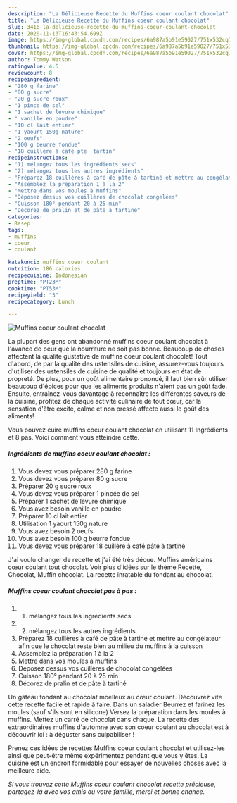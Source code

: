 ```yaml
---
description: "La Délicieuse Recette du Muffins coeur coulant chocolat"
title: "La Délicieuse Recette du Muffins coeur coulant chocolat"
slug: 3416-la-delicieuse-recette-du-muffins-coeur-coulant-chocolat
date: 2020-11-13T16:43:54.699Z
image: https://img-global.cpcdn.com/recipes/6a987a5b91e59027/751x532cq70/muffins-coeur-coulant-chocolat-photo-principale-de-la-recette.jpg
thumbnail: https://img-global.cpcdn.com/recipes/6a987a5b91e59027/751x532cq70/muffins-coeur-coulant-chocolat-photo-principale-de-la-recette.jpg
cover: https://img-global.cpcdn.com/recipes/6a987a5b91e59027/751x532cq70/muffins-coeur-coulant-chocolat-photo-principale-de-la-recette.jpg
author: Tommy Watson
ratingvalue: 4.5
reviewcount: 8
recipeingredient:
- "280 g farine"
- "80 g sucre"
- "20 g sucre roux"
- "1 pince de sel"
- "1 sachet de levure chimique"
- " vanille en poudre"
- "10 cl lait entier"
- "1 yaourt 150g nature"
- "2 oeufs"
- "100 g beurre fondue"
- "18 cuillère à café pte  tartin"
recipeinstructions:
- "1) mélangez tous les ingrédients secs"
- "2) mélangez tous les autres ingrédients"
- "Préparez 18 cuillères à café de pâte à tartiné et mettre au congélateur afin que le chocolat reste bien au milieu du muffins à la cuisson"
- "Assemblez la préparation 1 à la 2"
- "Mettre dans vos moules à muffins"
- "Déposez dessus vos cuillères de chocolat congelées"
- "Cuisson 180° pendant 20 à 25 min"
- "Décorez de pralin et de pâte à tartiné"
categories:
- Resep
tags:
- muffins
- coeur
- coulant

katakunci: muffins coeur coulant 
nutrition: 186 calories
recipecuisine: Indonesian
preptime: "PT23M"
cooktime: "PT53M"
recipeyield: "3"
recipecategory: Lunch

---
```



![Muffins coeur coulant chocolat](https://img-global.cpcdn.com/recipes/6a987a5b91e59027/751x532cq70/muffins-coeur-coulant-chocolat-photo-principale-de-la-recette.jpg)

La plupart des gens ont abandonné muffins coeur coulant chocolat à l'avance de peur que la nourriture ne soit pas bonne. Beaucoup de choses affectent la qualité gustative de muffins coeur coulant chocolat! Tout d'abord, de par la qualité des ustensiles de cuisine, assurez-vous toujours d'utiliser des ustensiles de cuisine de qualité et toujours en état de propreté. De plus, pour un goût alimentaire prononcé, il faut bien sûr utiliser beaucoup d'épices pour que les aliments produits n'aient pas un goût fade. Ensuite, entraînez-vous davantage à reconnaître les différentes saveurs de la cuisine, profitez de chaque activité culinaire de tout cœur, car la sensation d'être excité, calme et non pressé affecte aussi le goût des aliments!

<!--inarticleads1-->

Vous pouvez cuire muffins coeur coulant chocolat en utilisant 11 Ingrédients et 8 pas. Voici comment vous atteindre cette.

##### Ingrédients de muffins coeur coulant chocolat :

1. Vous devez vous préparer 280 g farine
1. Vous devez vous préparer 80 g sucre
1. Préparer 20 g sucre roux
1. Vous devez vous préparer 1 pincée de sel
1. Préparer 1 sachet de levure chimique
1. Vous avez besoin  vanille en poudre
1. Préparer 10 cl lait entier
1. Utilisation 1 yaourt 150g nature
1. Vous avez besoin 2 oeufs
1. Vous avez besoin 100 g beurre fondue
1. Vous devez vous préparer 18 cuillère à café pâte à tartiné


J&#39;ai voulu changer de recette et j&#39;ai été très décue. Muffins américains cœur coulant tout chocolat. Voir plus d&#39;idées sur le thème Recette, Chocolat, Muffin chocolat. La recette inratable du fondant au chocolat. 

<!--inarticleads2-->

##### Muffins coeur coulant chocolat pas à pas :

1. 1) mélangez tous les ingrédients secs
1. 2) mélangez tous les autres ingrédients
1. Préparez 18 cuillères à café de pâte à tartiné et mettre au congélateur afin que le chocolat reste bien au milieu du muffins à la cuisson
1. Assemblez la préparation 1 à la 2
1. Mettre dans vos moules à muffins
1. Déposez dessus vos cuillères de chocolat congelées
1. Cuisson 180° pendant 20 à 25 min
1. Décorez de pralin et de pâte à tartiné


Un gâteau fondant au chocolat moelleux au cœur coulant. Découvrez vite cette recette facile et rapide à faire. Dans un saladier Beurrez et farinez les moules (sauf s&#39;ils sont en silicone) Versez la préparation dans les moules à muffins. Mettez un carré de chocolat dans chaque. La recette des extraordinaires muffins d&#39;automne avec son coeur coulant au chocolat est à découvrir ici : à déguster sans culpabiliser ! 

<!--inarticleads1-->

<p>
Prenez ces idées de recettes Muffins coeur coulant chocolat et utilisez-les ainsi que peut-être même expérimentez pendant que vous y êtes. La cuisine est un endroit formidable pour essayer de nouvelles choses avec la meilleure aide.
</p>

<p>
<i>Si vous trouvez cette Muffins coeur coulant chocolat recette précieuse, partagez-la avec vos amis ou votre famille, merci et bonne chance.</i>
</p>
